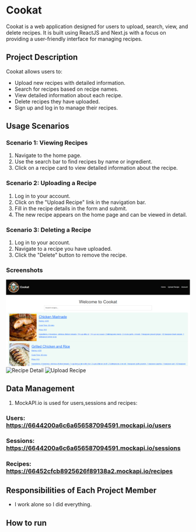 # Cookat

Cookat is a web application designed for users to upload, search, view, and delete recipes. It is built using ReactJS and Next.js with a focus on providing a user-friendly interface for managing recipes.

## Project Description

Cookat allows users to:
- Upload new recipes with detailed information.
- Search for recipes based on recipe names.
- View detailed information about each recipe.
- Delete recipes they have uploaded.
- Sign up and log in to manage their recipes.

## Usage Scenarios

### Scenario 1: Viewing Recipes
1. Navigate to the home page.
2. Use the search bar to find recipes by name or ingredient.
3. Click on a recipe card to view detailed information about the recipe.

### Scenario 2: Uploading a Recipe
1. Log in to your account.
2. Click on the "Upload Recipe" link in the navigation bar.
3. Fill in the recipe details in the form and submit.
4. The new recipe appears on the home page and can be viewed in detail.

### Scenario 3: Deleting a Recipe
1. Log in to your account.
2. Navigate to a recipe you have uploaded.
3. Click the "Delete" button to remove the recipe.

### Screenshots
![Home Page](public/screenshots/home_page.png)
![Recipe Detail](screenshots/recipe_detail.png)
![Upload Recipe](screenshots/upload_recipe.png)

## Data Management

1. MockAPI.io is used for users,sessions and recipes:
### Users: https://6644200a6c6a656587094591.mockapi.io/users
### Sessions: https://6644200a6c6a656587094591.mockapi.io/sessions
### Recipes: https://66452cfcb8925626f89138a2.mockapi.io/recipes


## Responsibilities of Each Project Member
- I work alone so I did everything.


## How to run

